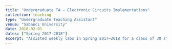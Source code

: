 ```yaml
---
title: "Undergraduate TA – Electronic Circuits Implementations"
collection: teaching
type: "Undergraduate Teaching Assistant"
venue: "Sabancı University"
date: 2018-02-01
dates: ["Spring 2017-2018"]
excerpt: "Assisted weekly labs in Spring 2017–2018 for a class of 30 students."
---
```

